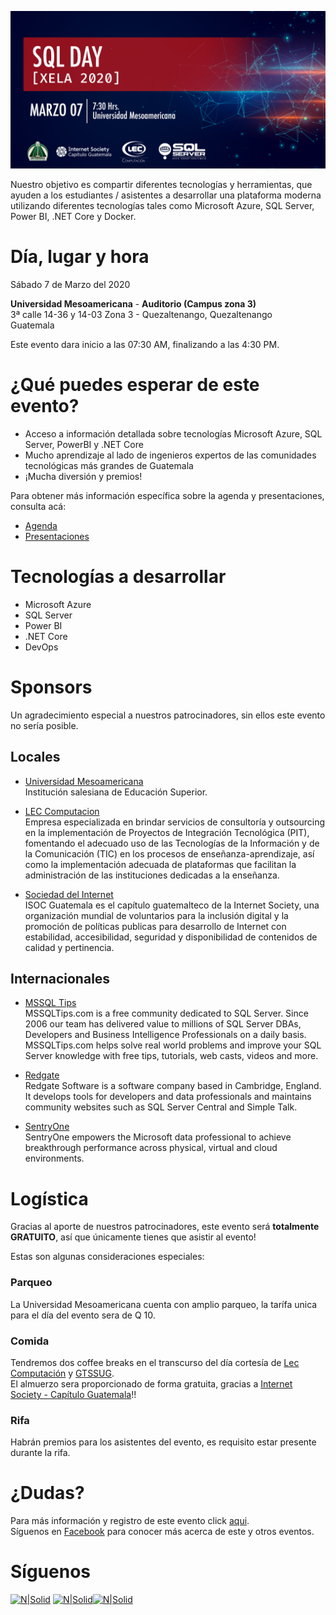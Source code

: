 
![Header](images/header.jpg)

Nuestro objetivo es compartir diferentes tecnologías y herramientas, que ayuden a los estudiantes / asistentes a desarrollar una plataforma moderna utilizando diferentes tecnologías tales como Microsoft Azure, SQL Server, Power BI, .NET Core y Docker.
# Día, lugar y hora
Sábado 7 de Marzo del 2020

**Universidad Mesoamericana** - **Auditorio (Campus zona 3)**  
3ª calle 14-36 y 14-03 Zona 3 - Quezaltenango, Quezaltenango  
Guatemala

Este evento dara inicio a las 07:30 AM, finalizando a las 4:30 PM.

# ¿Qué puedes esperar de este evento?
* Acceso a información detallada sobre tecnologías Microsoft Azure, SQL Server, PowerBI y .NET Core
* Mucho aprendizaje al lado de ingenieros expertos de las comunidades tecnológicas más grandes de Guatemala
* ¡Mucha diversión y premios!

Para obtener más información específica sobre la agenda y presentaciones, consulta acá:
* [Agenda](Agenda.md)
* [Presentaciones](Presentaciones/README.md)

# Tecnologías a desarrollar
* Microsoft Azure
* SQL Server
* Power BI
* .NET Core
* DevOps

# Sponsors
Un agradecimiento especial a nuestros patrocinadores, sin ellos este evento no sería posible.

## Locales

* [Universidad Mesoamericana](https://www.mesoamericana.edu.gt)  
Institución salesiana de Educación Superior.

* [LEC Computacion](https://www.datum.com.gt/)  
Empresa especializada en brindar servicios de consultoría y outsourcing en la implementación de Proyectos de Integración Tecnológica (PIT), fomentando el adecuado uso de las Tecnologías de la Información y de la Comunicación (TIC) en los procesos de enseñanza-aprendizaje, así como la implementación adecuada de plataformas que facilitan la administración de las instituciones dedicadas a la enseñanza.

* [Sociedad del Internet](https://www.isoc.org.gt)  
ISOC Guatemala es el capítulo guatemalteco de la Internet Society, una organización mundial de voluntarios para la inclusión	digital y la promoción de políticas publicas para desarrollo de Internet con estabilidad, accesibilidad, seguridad y disponibilidad de contenidos de calidad y pertinencia.

## Internacionales
* [MSSQL Tips](https://www.mssqltips.com)  
MSSQLTips.com is a free community dedicated to SQL Server.  Since 2006 our team has delivered value to millions of SQL Server DBAs, Developers and Business Intelligence Professionals on a daily basis. MSSQLTips.com helps solve real world problems and improve your SQL Server knowledge with free tips, tutorials, web casts, videos and more. 

* [Redgate](https://www.red-gate.com)  
Redgate Software is a software company based in Cambridge, England. It develops tools for developers and data professionals and maintains community websites such as SQL Server Central and Simple Talk.

* [SentryOne](https://www.sentryone.com)  
SentryOne empowers the Microsoft data professional to achieve breakthrough performance across physical, virtual and cloud environments.

# Logística 
Gracias al aporte de nuestros patrocinadores, este evento será **totalmente GRATUITO**, así que únicamente tienes que asistir al evento!

Estas son algunas consideraciones especiales:

### Parqueo
La Universidad Mesoamericana cuenta con amplio parqueo, la tarífa unica para el día del evento sera de Q 10.

### Comida
Tendremos dos coffee breaks en el transcurso del día cortesía de [Lec Computación](http://www.leccomputacion.com) y [GTSSUG](http://facebook.com/groups/gtssug/).   
El almuerzo sera proporcionado de forma gratuita, gracias a [Internet Society - Capítulo Guatemala](https://www.isoc.org.gt)!!

### Rifa
Habrán premios para los asistentes del evento, es requisito estar presente durante la rifa.

# ¿Dudas? 
Para más información y registro de este evento click [aqui](https://gtssug-sqlday-xela2020.eventbrite.com).  
Síguenos en [Facebook](https://www.facebook.com/groups/gtssug/) para conocer más acerca de este y otros eventos.

# Síguenos
[![N|Solid](http://dbamastery.com/wp-content/uploads/2018/08/if_twitter_circle_color_107170.png)](https://twitter.com/gtssug) [![N|Solid](http://dbamastery.com/wp-content/uploads/2018/08/if_github_circle_black_107161.png)](https://github.com/GTSSUG)[![N|Solid](http://dbamastery.com/wp-content/uploads/2018/08/if_browser_1055104.png)](https://www.facebook.com/groups/gtssug/)
